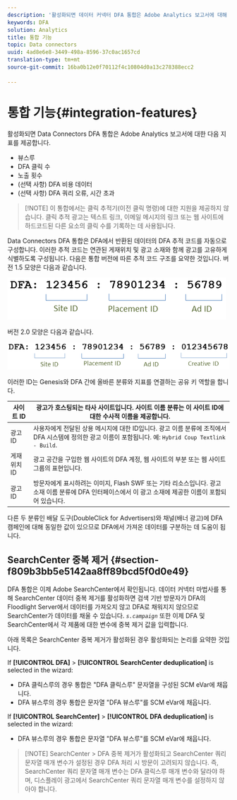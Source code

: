 ```yaml
---
description: '활성화되면 데이터 커넥터 DFA 통합은 Adobe Analytics 보고서에 대해 다음 지표를 제공합니다 '
keywords: DFA
solution: Analytics
title: 통합 기능
topic: Data connectors
uuid: 4ad8e6e8-3449-498a-8596-37c0ac1657cd
translation-type: tm+mt
source-git-commit: 16ba0b12e0f70112f4c10804d0a13c278388ecc2

---
```



# 통합 기능{#integration-features}

활성화되면 Data Connectors DFA 통합은 Adobe Analytics 보고서에 대한 다음 지표를 제공합니다.

* 뷰스루
* DFA 클릭 수
* 노출 횟수
* (선택 사항) DFA 비용 데이터
* (선택 사항) DFA 쿼리 오류, 시간 초과

> [!NOTE] 이 통합에서는 클릭 추적기(이전 클릭 명령)에 대한 지원을 제공하지 않습니다. 클릭 추적 광고는 텍스트 링크, 이메일 메시지의 링크 또는 웹 사이트에 하드코드된 다른 요소의 클릭 수를 기록하는 데 사용됩니다.

Data Connectors DFA 통합은 DFA에서 반환된 데이터의 DFA 추적 코드를 자동으로 구성합니다. 이러한 추적 코드는 연관된 게재위치 및 광고 소재와 함께 광고를 고유하게 식별하도록 구성됩니다. 다음은 통합 버전에 따른 추적 코드 구조를 요약한 것입니다. 버전 1.5 모양은 다음과 같습니다.

![](assets/DFA_id_struct1_5.png)

버전 2.0 모양은 다음과 같습니다.

![](assets/DFA_id_struct2.png)

이러한 ID는 Genesis와 DFA 간에 올바른 분류와 지표를 연결하는 공유 키 역할을 합니다.

| 사이트 ID | 광고가 호스팅되는 타사 사이트입니다. 사이트 이름 분류는 이 사이트 ID에 대한 수사적 이름을 제공합니다. |
|---|---|
| 광고 ID | 사용자에게 전달된 상용 메시지에 대한 ID입니다. 광고 이름 분류에 조직에서 DFA 시스템에 정의한 광고 이름이 포함됩니다. 예: `Hybrid Coup Textlink - Build`. |
| 게재위치 ID | 광고 공간을 구입한 웹 사이트의 DFA 계정, 웹 사이트의 부분 또는 웹 사이트 그룹의 표현입니다. |
| 광고 ID | 방문자에게 표시하려는 이미지, Flash SWF 또는 기타 리소스입니다. 광고 소재 이름 분류에 DFA 인터페이스에서 이 광고 소재에 제공한 이름이 포함되어 있습니다. |

다른 두 분류인 배달 도구(DoubleClick for Advertisers)와 채널(배너 광고)에 DFA 캠페인에 대해 동일한 값이 있으므로 DFA에서 가져온 데이터를 구분하는 데 도움이 됩니다.

## SearchCenter 중복 제거 {#section-f809b3bb5e5142aa8ff89bcd5f0d0e49}

DFA 통합은 이제 Adobe SearchCenter에서 확인됩니다. 데이터 커넥터 마법사를 통해 SearchCenter 데이터 중복 제거를 활성화하면 검색 기반 방문자가 DFA의 Floodlight Server에서 데이터를 가져오지 않고 DFA로 채워지지 않으므로 SearchCenter가 데이터를 채울 수 있습니다. *`s.campaign`* 또한 이제 DFA 및 SearchCenter에서 각 제품에 대한 변수에 중복 제거 값을 입력합니다.

아래 목록은 SearchCenter 중복 제거가 활성화된 경우 활성화되는 논리를 요약한 것입니다.

If **[!UICONTROL DFA]** &gt; **[!UICONTROL SearchCenter deduplication]** is selected in the wizard:

* DFA 클릭스루의 경우 통합은 "DFA 클릭스루" 문자열을 구성된 SCM eVar에 채웁니다.
* DFA 뷰스루의 경우 통합은 문자열 "DFA 뷰스루"를 SCM eVar에 채웁니다.

If **[!UICONTROL SearchCenter]** &gt; **[!UICONTROL DFA deduplication]** is selected in the wizard:

* DFA 뷰스루의 경우 통합은 문자열 "DFA 뷰스루"를 SCM eVar에 채웁니다.

> [!NOTE] SearchCenter &gt; DFA 중복 제거가 활성화되고 SearchCenter 쿼리 문자열 매개 변수가 설정된 경우 DFA 처리 시 방문이 고려되지 않습니다. 즉, SearchCenter 쿼리 문자열 매개 변수는 DFA 클릭스루 매개 변수와 달라야 하며, 디스플레이 광고에서 SearchCenter 쿼리 문자열 매개 변수를 설정하지 않아야 합니다.

